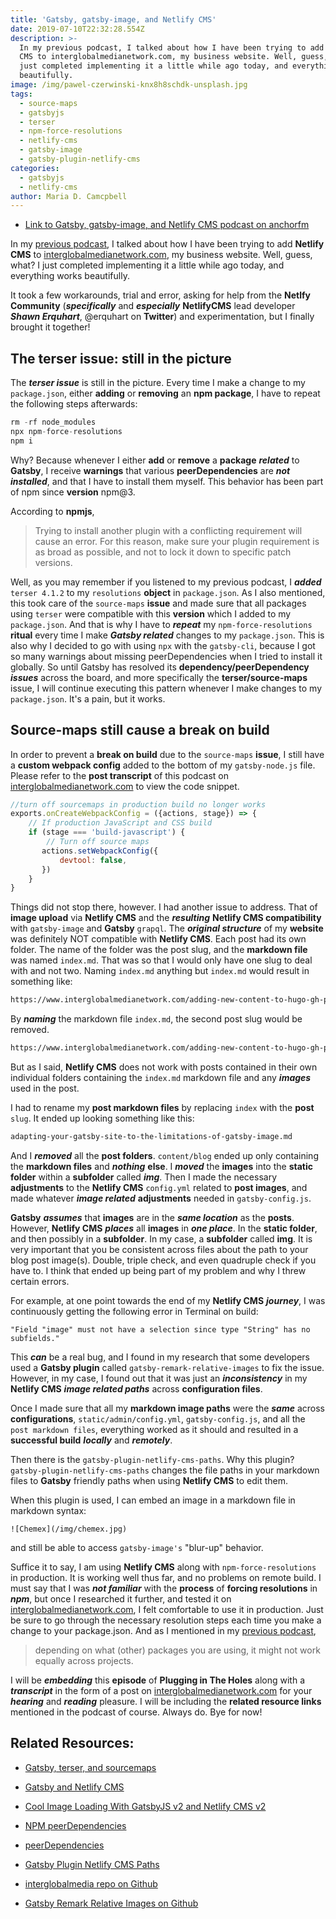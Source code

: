 ```yaml
---
title: 'Gatsby, gatsby-image, and Netlify CMS'
date: 2019-07-10T22:32:28.554Z
description: >-
  In my previous podcast, I talked about how I have been trying to add Netlify
  CMS to interglobalmedianetwork.com, my business website. Well, guess, what? I
  just completed implementing it a little while ago today, and everything works
  beautifully.
image: /img/pawel-czerwinski-knx8h8schdk-unsplash.jpg
tags:
  - source-maps
  - gatsbyjs
  - terser
  - npm-force-resolutions
  - netlify-cms
  - gatsby-image
  - gatsby-plugin-netlify-cms
categories:
  - gatsbyjs
  - netlify-cms
author: Maria D. Camcpbell
---
```

- [Link to Gatsby, gatsby-image, and Netlify CMS podcast on anchorfm](https://anchor.fm/maria-campbell/episodes/Gatsby--gatsby-image--and-Netlify-CMS-e4j887)

In my [previous podcast](https://anchor.fm/maria-campbell/episodes/Gatsby--terser--and-source-maps-e4ip7k), I talked about how I have been trying to add **Netlify CMS** to [interglobalmedianetwork.com](https://www.interglobalmedianetwork.com), my business website. Well, guess, what? I just completed implementing it a little while ago today, and everything works beautifully.

It took a few workarounds, trial and error, asking for help from the **Netlfy Community** (***specifically*** and ***especially*** **NetlifyCMS** lead developer ***Shawn Erquhart***, @erquhart on **Twitter**) and experimentation, but I finally brought it together!

## The terser issue: still in the picture

The ***terser issue*** is still in the picture. Every time I make a change to my `package.json`, either **adding** or **removing** an **npm package**, I have to repeat the following steps afterwards:

```js
rm -rf node_modules
npx npm-force-resolutions
npm i
```

Why? Because whenever I either **add** or **remove** a **package** ***related*** to **Gatsby**, I receive **warnings** that various **peerDependencies** are ***not installed***, and that I have to install them myself. This behavior has been part of npm since **version** npm@3.

According to **npmjs**,

> Trying to install another plugin with a conflicting requirement will cause an error. For  this reason, make sure your plugin requirement is as broad as possible, and not to lock it down to specific patch versions.

Well, as you may remember if you listened to my previous podcast, I ***added*** `terser 4.1.2` to my `resolutions` **object** in `package.json`. As I also mentioned, this took care of the `source-maps` **issue** and made sure that all packages using `terser` were compatible with this **version** which I added to my `package.json`. And that is why I have to ***repeat*** my `npm-force-resolutions` **ritual** every time I make ***Gatsby related*** changes to my `package.json`. This is also why I decided to go with using `npx` with the `gatsby-cli`, because I got so many warnings about missing peerDependencies when I tried to install it globally. So until Gatsby has resolved its **dependency/peerDependency** ***issues*** across the board, and more specifically the **terser/source-maps** issue, I will continue executing this pattern whenever I make changes to my `package.json`. It's a pain, but it works.

## Source-maps still cause a break on build

In order to prevent a **break on build** due to the `source-maps` **issue**, I still have a **custom webpack config** added to the bottom of my `gatsby-node.js` file. Please refer to the **post transcript** of this podcast on [interglobalmedianetwork.com](https://www.interglobalmedianetwork.com) to view the code snippet.

```js
//turn off sourcemaps in production build no longer works
exports.onCreateWebpackConfig = ({actions, stage}) => {
    // If production JavaScript and CSS build
    if (stage === 'build-javascript') {
        // Turn off source maps
       actions.setWebpackConfig({
           devtool: false,
       })
    }
}
```
Things did not stop there, however. I had another issue to address. That of **image upload** via **Netlify CMS** and the ***resulting*** **Netlify CMS compatibility** with `gatsby-image` and **Gatsby** `grapql`. The ***original structure*** of my **website** was definitely NOT compatible with **Netlify CMS**. Each post had its own folder. The name of the folder was the post slug, and the **markdown file** was named `index.md`. That was so that I would only have one slug to deal with and not two. Naming `index.md` anything but `index.md` would result in something like:

```html
https://www.interglobalmedianetwork.com/adding-new-content-to-hugo-gh-pages/adding-new-content-to-hugo-gh-pages/
```
By ***naming*** the markdown file `index.md`, the second post slug would be removed.

```html
https://www.interglobalmedianetwork.com/adding-new-content-to-hugo-gh-pages/
```
But as I said, **Netlify CMS** does not work with posts contained in their own individual folders containing the `index.md` markdown file and any ***images*** used in the post.

I had to rename my **post markdown files** by replacing `index` with the **post** `slug`. It ended up looking something like this:

```md
adapting-your-gatsby-site-to-the-limitations-of-gatsby-image.md
```

And I ***removed*** all the **post folders**. `content/blog` ended up only containing the **markdown files** and ***nothing*** **else**. I ***moved*** the **images** into the **static folder** within a **subfolder** called ***img***. Then I made the necessary **adjustments** to the **Netlify CMS** `config.yml` related to **post images**, and made whatever ***image related*** **adjustments** needed in `gatsby-config.js`.

**Gatsby** ***assumes*** that **images** are in the ***same location*** as the **posts**. However, **Netlify CMS** ***places*** all **images** in ***one place***. In the **static folder**, and then possibly in a **subfolder**. In my case, a **subfolder** called **img**. It is very important that you be consistent across files about the path to your blog post image(s). Double, triple check, and even quadruple check if you have to. I think that ended up being part of my problem and why I threw certain errors.

For example, at one point towards the end of my **Netlify CMS** ***journey***, I was continuously getting the following error in Terminal on build:

```
"Field "image" must not have a selection since type "String" has no subfields."
```

This ***can*** be a real bug, and I found in my research that some developers used a **Gatsby plugin** called `gatsby-remark-relative-images` to fix the issue. However, in my case, I found out that it was just an ***inconsistency*** in my **Netlify CMS** ***image related paths*** across **configuration files**.

Once I made sure that all my **markdown image paths** were the ***same*** across **configurations**, `static/admin/config.yml`, `gatsby-config.js`, and all the `post markdown files`, everything worked as it should and resulted in a **successful build** ***locally*** and ***remotely***.

Then there is the `gatsby-plugin-netlify-cms-paths`. Why this plugin? `gatsby-plugin-netlify-cms-paths` changes the file paths in your markdown files to **Gatsby** friendly paths when using **Netlify CMS** to edit them.

When this plugin is used, I can embed an image in a markdown file in markdown syntax:

```
![Chemex](/img/chemex.jpg)
```

and still  be able  to access `gatsby-image's` "blur-up" behavior.

Suffice it to say, I am using **Netlify CMS** along with `npm-force-resolutions` in production. It is working well thus far, and no problems on remote build. I must say that I was ***not familiar*** with the **process** of **forcing resolutions** in ***npm***, but once I researched it further, and tested it on [interglobalmedianetwork.com](https://www.interglobalmedianetwork.com), I felt comfortable  to use it in production. Just be sure to go through the necessary resolution steps each time you make a change to your package.json. And as I mentioned in my [previous podcast](https://anchor.fm/maria-campbell/episodes/Gatsby--terser--and-source-maps-e4ip7k),

> depending on what (other) packages you are using, it might not work equally across projects.

I will be ***embedding*** this **episode** of **Plugging in The Holes** along with a ***transcript*** in the form of a post on [interglobalmedianetwork.com](https://www.interglobalmedianetwork.com) for your ***hearing*** and ***reading*** pleasure. I will be including the **related resource links** mentioned in the podcast of course. Always do. Bye for now!

## Related Resources:

- [Gatsby, terser, and sourcemaps](https://www.interglobalmedianetwork.com/blog/gatsby-terser-sourcemaps/)

- [Gatsby and Netlify CMS](https://www.netlifycms.org/docs/gatsby/)

- [Cool Image Loading With GatsbyJS v2 and Netlify CMS v2](https://blog.rousek.name/2018/08/10/cool-image-loading-with-gatsbyjs-v2-and-netlify-cms-v2/)

- [NPM peerDependencies](https://blog.angularindepth.com/npm-peer-dependencies-f843f3ac4e7f)

- [peerDependencies](https://docs.npmjs.com/files/package.json#peerdependencies)

- [Gatsby Plugin Netlify CMS Paths](https://www.gatsbyjs.org/packages/gatsby-plugin-netlify-cms-paths/)

- [interglobalmedia repo on Github](https://github.com/interglobalmedia/interglobalmedia)

- [Gatsby Remark Relative Images on Github](https://github.com/danielmahon/gatsby-remark-relative-images)






















